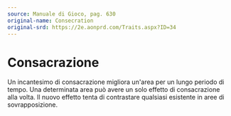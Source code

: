 ```yaml
---
source: Manuale di Gioco, pag. 630
original-name: Consecration
original-srd: https://2e.aonprd.com/Traits.aspx?ID=34
---
```


# Consacrazione

Un incantesimo di consacrazione migliora un'area per un lungo periodo di tempo.
Una determinata area può avere un solo effetto di consacrazione alla volta. Il
nuovo effetto tenta di contrastare qualsiasi esistente in aree di
sovrapposizione.
